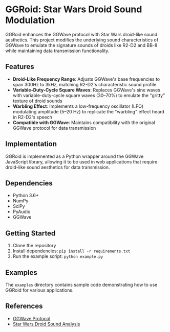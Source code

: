 # GGRoid: Star Wars Droid Sound Modulation

GGRoid enhances the GGWave protocol with Star Wars droid-like sound aesthetics. This project modifies the underlying sound characteristics of GGWave to emulate the signature sounds of droids like R2-D2 and BB-8 while maintaining data transmission functionality.

## Features

- **Droid-Like Frequency Range**: Adjusts GGWave's base frequencies to span 300Hz to 3kHz, matching R2-D2's characteristic sound profile
- **Variable-Duty-Cycle Square Waves**: Replaces GGWave's sine waves with variable-duty-cycle square waves (30–70%) to emulate the "gritty" texture of droid sounds
- **Warbling Effect**: Implements a low-frequency oscillator (LFO) modulating amplitude (5–20 Hz) to replicate the "warbling" effect heard in R2-D2's speech
- **Compatible with GGWave**: Maintains compatibility with the original GGWave protocol for data transmission

## Implementation

GGRoid is implemented as a Python wrapper around the GGWave JavaScript library, allowing it to be used in web applications that require droid-like sound aesthetics for data transmission.

## Dependencies

- Python 3.6+
- NumPy
- SciPy
- PyAudio
- GGWave

## Getting Started

1. Clone the repository
2. Install dependencies: `pip install -r requirements.txt`
3. Run the example script: `python example.py`

## Examples

The `examples` directory contains sample code demonstrating how to use GGRoid for various applications.

## References

- [GGWave Protocol](https://github.com/ggerganov/ggwave)
- [Star Wars Droid Sound Analysis](https://www.samplescience.ca/2018/09/how-to-make-r2d2-sounds.html)